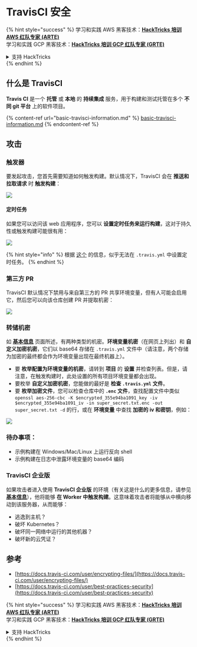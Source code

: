 # TravisCI 安全

{% hint style="success" %}
学习和实践 AWS 黑客技术：<img src="../../.gitbook/assets/image (1) (1) (1) (1).png" alt="" data-size="line">[**HackTricks 培训 AWS 红队专家 (ARTE)**](https://training.hacktricks.xyz/courses/arte)<img src="../../.gitbook/assets/image (1) (1) (1) (1).png" alt="" data-size="line">\
学习和实践 GCP 黑客技术：<img src="../../.gitbook/assets/image (2) (1).png" alt="" data-size="line">[**HackTricks 培训 GCP 红队专家 (GRTE)**<img src="../../.gitbook/assets/image (2) (1).png" alt="" data-size="line">](https://training.hacktricks.xyz/courses/grte)

<details>

<summary>支持 HackTricks</summary>

* 查看 [**订阅计划**](https://github.com/sponsors/carlospolop)!
* **加入** 💬 [**Discord 群组**](https://discord.gg/hRep4RUj7f) 或 [**Telegram 群组**](https://t.me/peass) 或 **关注** 我们的 **Twitter** 🐦 [**@hacktricks\_live**](https://twitter.com/hacktricks_live)**.**
* **通过向** [**HackTricks**](https://github.com/carlospolop/hacktricks) 和 [**HackTricks Cloud**](https://github.com/carlospolop/hacktricks-cloud) GitHub 仓库提交 PR 来分享黑客技巧。

</details>
{% endhint %}

## 什么是 TravisCI

**Travis CI** 是一个 **托管** 或 **本地** 的 **持续集成** 服务，用于构建和测试托管在多个 **不同 git 平台** 上的软件项目。

{% content-ref url="basic-travisci-information.md" %}
[basic-travisci-information.md](basic-travisci-information.md)
{% endcontent-ref %}

## 攻击

### 触发器

要发起攻击，您首先需要知道如何触发构建。默认情况下，TravisCI 会在 **推送和拉取请求** 时 **触发构建**：

![](<../../.gitbook/assets/image (145).png>)

#### 定时任务

如果您可以访问该 web 应用程序，您可以 **设置定时任务来运行构建**，这对于持久性或触发构建可能很有用：

![](<../../.gitbook/assets/image (243).png>)

{% hint style="info" %}
根据 [这个](https://github.com/travis-ci/travis-ci/issues/9162) 的信息，似乎无法在 `.travis.yml` 中设置定时任务。
{% endhint %}

### 第三方 PR

TravisCI 默认情况下禁用与来自第三方的 PR 共享环境变量，但有人可能会启用它，然后您可以向该仓库创建 PR 并提取机密：

![](<../../.gitbook/assets/image (208).png>)

### 转储机密

如 [**基本信息**](basic-travisci-information.md) 页面所述，有两种类型的机密。**环境变量机密**（在网页上列出）和 **自定义加密机密**，它们以 base64 存储在 `.travis.yml` 文件中（请注意，两个存储为加密的最终都会作为环境变量出现在最终机器上）。

* 要 **枚举配置为环境变量的机密**，请转到 **项目** 的 **设置** 并检查列表。但是，请注意，在触发构建时，此处设置的所有项目环境变量都会出现。
* 要枚举 **自定义加密机密**，您能做的最好是 **检查 `.travis.yml` 文件**。
* 要 **枚举加密文件**，您可以检查仓库中的 **`.enc` 文件**，查找配置文件中类似 `openssl aes-256-cbc -K $encrypted_355e94ba1091_key -iv $encrypted_355e94ba1091_iv -in super_secret.txt.enc -out super_secret.txt -d` 的行，或在 **环境变量** 中查找 **加密的 iv 和密钥**，例如：

![](<../../.gitbook/assets/image (81).png>)

### 待办事项：

* 示例构建在 Windows/Mac/Linux 上运行反向 shell
* 示例构建在日志中泄露环境变量的 base64 编码

### TravisCI 企业版

如果攻击者进入使用 **TravisCI 企业版** 的环境（有关这是什么的更多信息，请参见 [**基本信息**](basic-travisci-information.md#travisci-enterprise)），他将能够 **在 Worker 中触发构建**。这意味着攻击者将能够从中横向移动到该服务器，从而能够：

* 逃逸到主机？
* 破坏 Kubernetes？
* 破坏同一网络中运行的其他机器？
* 破坏新的云凭证？

## 参考

* [https://docs.travis-ci.com/user/encrypting-files/](https://docs.travis-ci.com/user/encrypting-files/)
* [https://docs.travis-ci.com/user/best-practices-security](https://docs.travis-ci.com/user/best-practices-security)

{% hint style="success" %}
学习和实践 AWS 黑客技术：<img src="../../.gitbook/assets/image (1) (1) (1) (1).png" alt="" data-size="line">[**HackTricks 培训 AWS 红队专家 (ARTE)**](https://training.hacktricks.xyz/courses/arte)<img src="../../.gitbook/assets/image (1) (1) (1) (1).png" alt="" data-size="line">\
学习和实践 GCP 黑客技术：<img src="../../.gitbook/assets/image (2) (1).png" alt="" data-size="line">[**HackTricks 培训 GCP 红队专家 (GRTE)**<img src="../../.gitbook/assets/image (2) (1).png" alt="" data-size="line">](https://training.hacktricks.xyz/courses/grte)

<details>

<summary>支持 HackTricks</summary>

* 查看 [**订阅计划**](https://github.com/sponsors/carlospolop)!
* **加入** 💬 [**Discord 群组**](https://discord.gg/hRep4RUj7f) 或 [**Telegram 群组**](https://t.me/peass) 或 **关注** 我们的 **Twitter** 🐦 [**@hacktricks\_live**](https://twitter.com/hacktricks_live)**.**
* **通过向** [**HackTricks**](https://github.com/carlospolop/hacktricks) 和 [**HackTricks Cloud**](https://github.com/carlospolop/hacktricks-cloud) GitHub 仓库提交 PR 来分享黑客技巧。

</details>
{% endhint %}
